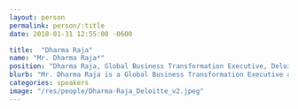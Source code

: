 ```yaml
---
layout: person
permalink: person/:title
date: 2018-01-31 12:55:00 -0600

title:  "Dharma Raja"
name: "Mr. Dharma Raja*"
position: "Dharma Raja, Global Business Transformation Executive, Deloitte"
blurb: "Mr. Dharma Raja is a Global Business Transformation Executive at Deloitte"
categories: speakers
image: "/res/people/Dharma-Raja_Deloitte_v2.jpeg"
---
```

